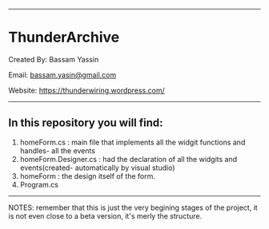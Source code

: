 ********************************************************************************
ThunderArchive
=========================
Created By: Bassam Yassin

Email: bassam.yasin@gmail.com

Website: https://thunderwiring.wordpress.com/
********************************************************************************

In this repository you will find:
---------------------------------
1) homeForm.cs : main file that implements all the widgit functions and handles-
		 all the events
2) homeForm.Designer.cs : had the declaration of all the widgits and events(created-
			 automatically by visual studio)
3) homeForm : the design itself of the form.
4) Program.cs

********************************************************************************
NOTES: remember that this is just the very begining stages of the project, it is 
not even close to a beta version, it's merly the structure.
